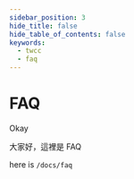 ```yaml
---
sidebar_position: 3
hide_title: false
hide_table_of_contents: false
keywords:
  - twcc
  - faq
---
```

# FAQ 

Okay

大家好，這裡是 FAQ

here is `/docs/faq`
